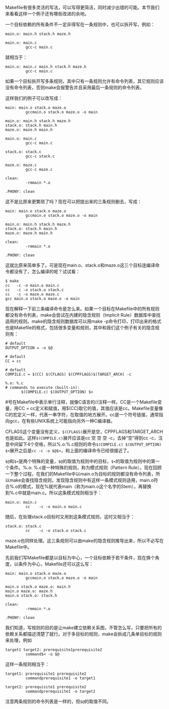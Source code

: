 Makefile有很多灵活的写法，可以写得更简洁，同时减少出错的可能。本节我们来看看这样一个例子还有哪些改进的余地。

 一个目标依赖的所有条件不一定非得写在一条规则中，也可以拆开写，例如：
```
main.o: main.h stack.h maze.h  
   
main.o: main.c  
         gcc-c main.c  
```
就相当于：
```
main.o: main.c main.h stack.h maze.h  
         gcc-c main.c  
```

如果一个目标拆开写多条规则，其中只有一条规则允许有命令列表，其它规则应该没有命令列表，否则make会报警告并且采用最后一条规则的命令列表。

这样我们的例子可以改写成：
```
main: main.o stack.o maze.o  
         gccmain.o stack.o maze.o -o main  
   
main.o: main.h stack.h maze.h  
stack.o: stack.h main.h  
maze.o: maze.h main.h  
   
main.o: main.c  
         gcc-c main.c  
   
stack.o: stack.c  
         gcc-c stack.c  
   
maze.o: maze.c  
         gcc-c maze.c  
   
clean:  
         -rmmain *.o  
   
.PHONY: clean  
```
这不是比原来更繁琐了吗？现在可以把提出来的三条规则删去，写成：
```
main: main.o stack.o maze.o  
         gccmain.o stack.o maze.o -o main  
   
main.o: main.h stack.h maze.h  
stack.o: stack.h main.h  
maze.o: maze.h main.h  
   
clean:  
         -rmmain *.o  
   
.PHONY: clean  
```
这就比原来简单多了。可是现在main.o、stack.o和maze.o这三个目标连编译命令都没有了，怎么编译的呢？试试看：

```
$ make  
cc   -c -o main.o main.c  
cc   -c -o stack.o stack.c  
cc   -c -o maze.o maze.c  
gcc main.o stack.o maze.o -o main  
```
现在解释一下前三条编译命令是怎么来。如果一个目标在Makefile中的所有规则都没有命令列表，make会尝试在内建的隐含规则（Implicit Rule）数据库中查找适用的规则。make的隐含规则数据库可以用make -p命令打印，打印出来的格式也是Makefile的格式，包括很多变量和规则，其中和我们这个例子有关的隐含规则有：

```
# default  
OUTPUT_OPTION = -o $@  
   
# default  
CC = cc  
   
# default  
COMPILE.c = $(CC) $(CFLAGS) $(CPPFLAGS)$(TARGET_ARCH) -c  
   
%.o: %.c  
# commands to execute (built-in):  
       $(COMPILE.c) $(OUTPUT_OPTION) $<  
```

\#号在Makefile中表示单行注释，就像C语言的//注释一样。CC是一个Makefile变量，用CC = cc定义和赋值，用$(CC)取它的值，其值应该是cc。Makefile变量像C的宏定义一样，代表一串字符，在取值的地方展开。cc是一个符号链接，通常指向gcc，在有些UNIX系统上可能指向另外一种C编译器。

CFLAGS这个变量没有定义，`$(CFLAGS)`展开是空，CPPFLAGS和TARGET_ARCH也是如此。这样`$(COMPILE.c)`展开应该是cc 空 空 空 -c，去掉“空”得到cc -c，注意中间留下4个空格，所以%.o:%.c规则的命令`$(COMPILE.c) $(OUTPUT_OPTION) $<`展开之后是`cc -c -o $@$<`，和上面的编译命令已经很接近了。

`$@`和`$<`是两个特殊的变量，`$@`的取值为规则中的目标，`$<`的取值为规则中的第一个条件。%.o: %.c是一种特殊的规则，称为模式规则（Pattern Rule）。现在回顾一下整个过程，在我们的Makefile中以main.o为目标的规则都没有命令列表，所以make会查找隐含规则，发现隐含规则中有这样一条模式规则适用，main.o符合%.o的模式，现在%就代表main（称为main.o这个名字的Stem），再替换到%.c中就是main.c。所以这条模式规则相当于：

```
main.o: main.c  
         cc    -c -o main.o main.c  
```
随后，在处理stack.o目标时又用到这条模式规则，这时又相当于：
```
stack.o: stack.c  
         cc    -c -o stack.o stack.c  
```
maze.o也同样处理。这三条规则可以由make的隐含规则推导出来，所以不必写在Makefile中。

先前我们写Makefile都是以目标为中心，一个目标依赖于若干条件，现在换个角度，以条件为中心，Makefile还可以这么写：
```
main: main.o stack.o maze.o  
         gccmain.o stack.o maze.o -o main  
   
main.o stack.o maze.o: main.h  
main.o maze.o: maze.h  
main.o stack.o: stack.h  
   
clean:  
         -rmmain *.o  
   
.PHONY: clean  
```
我们知道，写规则的目的是让make建立依赖关系图，不管怎么写，只要把所有的依赖关系都描述清楚了就行。对于多目标的规则，make会拆成几条单目标的规则来处理，例如
```
target1 target2: prerequisite1prerequisite2  
         command$< -o $@  
```
这样一条规则相当于：
```
target1: prerequisite1 prerequisite2  
         commandprerequisite1 -o target1  
   
target2: prerequisite1 prerequisite2  
         commandprerequisite1 -o target2  
```
注意两条规则的命令列表是一样的，但`$@`的取值不同。